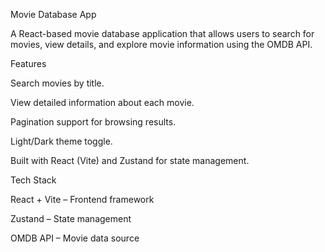  Movie Database App

A React-based movie database application that allows users to search for movies, view details, and explore movie information using the OMDB API.

 Features

Search movies by title.

View detailed information about each movie.

Pagination support for browsing results.

Light/Dark theme toggle.

Built with React (Vite) and Zustand for state management.

 Tech Stack

React + Vite – Frontend framework

Zustand – State management

OMDB API – Movie data source

